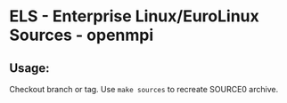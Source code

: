 # ELS - Enterprise Linux/EuroLinux Sources - openmpi
 
## Usage:
  Checkout branch or tag. Use `make sources` to recreate  SOURCE0 archive.
